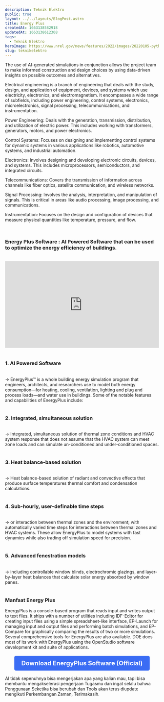 ```yaml
---
description: Teknik Elektro
public: true
layout: ../../layouts/BlogPost.astro
title: Energy Plus 
createdAt: 1663138582918
updatedAt: 1663138612308
tags:
  - Teknik Elektro
heroImage: https://www.nrel.gov/news/features/2022/images/20220105-python-opens-up-new-applications-for-energyplus-building-energy-simulation-ems-diagram.jpg
slug: teknikelektro
---
```


The use of AI-generated simulations in conjunction allows the project team to make informed construction and design choices by using data-driven insights on possible outcomes and alternatives. 

Electrical engineering is a branch of engineering that deals with the study, design, and application of equipment, devices, and systems which use electricity, electronics, and electromagnetism. It encompasses a wide range of subfields, including power engineering, control systems, electronics, microelectronics, signal processing, telecommunications, and instrumentation.

Power Engineering: Deals with the generation, transmission, distribution, and utilization of electric power. This includes working with transformers, generators, motors, and power electronics.

Control Systems: Focuses on designing and implementing control systems for dynamic systems in various applications like robotics, automotive systems, and industrial automation.

Electronics: Involves designing and developing electronic circuits, devices, and systems. This includes microprocessors, semiconductors, and integrated circuits.

Telecommunications: Covers the transmission of information across channels like fiber optics, satellite communication, and wireless networks.

Signal Processing: Involves the analysis, interpretation, and manipulation of signals. This is critical in areas like audio processing, image processing, and communications.

Instrumentation: Focuses on the design and configuration of devices that measure physical quantities like temperature, pressure, and flow.


<br>

### Energy Plus Software : AI Powered Software that can be used to optimize the energy efficiency of buildings.
<br>

<div style="position: relative; padding-bottom: 56.25%; height: 0; overflow: hidden; max-width: 100%; height: auto;">
  <iframe style="position: absolute; top: 0; left: 0; width: 100%; height: 100%;" src="https://www.youtube.com/embed/e-4xIRUmQVg" title="YouTube video player" frameborder="0" allow="accelerometer; autoplay; clipboard-write; encrypted-media; gyroscope; picture-in-picture; web-share" allowfullscreen></iframe>
</div>
<br>

### 1. AI Powered Software
<br>
-> EnergyPlus™ is a whole building energy simulation program that engineers, architects, and researchers use to model both energy consumption—for heating, cooling, ventilation, lighting and plug and process loads—and water use in buildings. Some of the notable features and capabilities of EnergyPlus include:<br><br>

### 2. Integrated, simultaneous solution
<br>
-> Integrated, simultaneous solution of thermal zone conditions and HVAC system response that does not assume that the HVAC system can meet zone loads and can simulate un-conditioned and under-conditioned spaces.
 <br><br>

### 3. Heat balance-based solution
<br>
-> Heat balance-based solution of radiant and convective effects that produce surface temperatures thermal comfort and condensation calculations.
 <br><br>


### 4. Sub-hourly, user-definable time steps
<br>
-> or interaction between thermal zones and the environment; with automatically varied time steps for interactions between thermal zones and HVAC systems. These allow EnergyPlus to model systems with fast dynamics while also trading off simulation speed for precision.
<br><br>

### 5. Advanced fenestration models
<br>
-> including controllable window blinds, electrochromic glazings, and layer-by-layer heat balances that calculate solar energy absorbed by window panes.
<br><br>

### Manfaat Energy Plus
EnergyPlus is a console-based program that reads input and writes output to text files. It ships with a number of utilities including IDF-Editor for creating input files using a simple spreadsheet-like interface, EP-Launch for managing input and output files and performing batch simulations, and EP-Compare for graphically comparing the results of two or more simulations. Several comprehensive tools for EnergyPlus are also available. DOE does most of its work with EnergyPlus using the OpenStudio software development kit and suite of applications. 

<div style="text-align: center; margin-top: 20px;">
  <a href="https://energyplus.net/downloads" target="_blank" style="display: inline-block; padding: 12px 23px; font-size: 20px; font-weight: bold; color: #ffffff; background-color: #3a6cf4; text-decoration: none; border-radius: 5px;">Download EnergyPlus Software (Official)</a>
</div>

<br>
AI tidak sepenuhnya bisa mengerjakan apa yang kalian mau, tapi bisa membantu mengakselerasi pengerjaan Tugasmu dan ingat selalu bahwa Penggunaan Seketika bisa berubah dan Tools akan terus diupdate mengikuti Perkembangan Zaman, Terimakasih.
